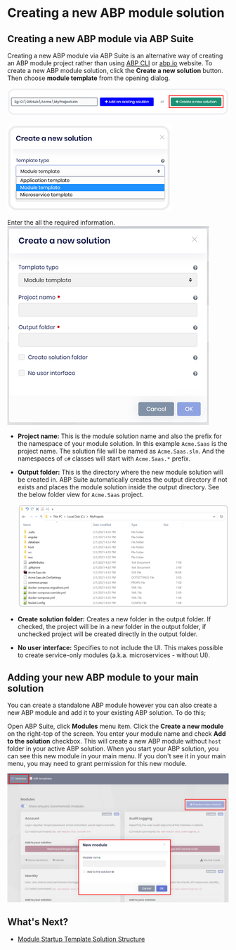 # Creating a new ABP module solution

## Creating a new ABP module via ABP Suite

Creating a new ABP module via ABP Suite is an alternative way of creating an ABP module project rather than using [ABP CLI](https://docs.abp.io/en/abp/latest/CLI#new) or [abp.io](https://abp.io/get-started) website. To create a new ABP module solution, click the **Create a new solution** button. Then choose **module template** from the opening dialog.

![Create a new ABP Module Solution](../images/suite-create-a-new-module-solution.png)

![Select template type](../images/suite-select-template-type.png)

Enter the all the required information.
![Create a new ABP Module Solution modal box](../images/suite-create-a-new-module-solution-modal.png)

- **Project name:** This is the module solution name and also the prefix for the namespace of your module solution. In this example `Acme.Saas` is the project name. The solution file will be named as `Acme.Saas.sln`. And the namespaces of `c#` classes will start with `Acme.Saas.*` prefix. 

- **Output folder:** This is the directory where the new module solution will be created in. ABP Suite automatically creates the output directory if not exists and places the module solution inside the output directory. See the below folder view for `Acme.Saas` project.

  ![New Solution Directory](../images/suite-new-module-solution-directory.png)

- **Create solution folder:** Creates a new folder in the output folder. If checked, the project will be in a new folder in the output folder, if unchecked project will be created directly in the output folder.

- **No user interface:** Specifies to not include the UI. This makes possible to create service-only modules (a.k.a. microservices - without UI).



## Adding your new ABP module to your main solution

You can create a standalone ABP module however you can also create a new  ABP module and add it to your existing ABP solution. To do this;

Open ABP Suite, click **Modules** menu item. Click the **Create a new module** on the right-top of the screen. You enter your module name and check **Add to the solution** checkbox. This will create a new ABP module without `host` folder in your active ABP solution. When you start your ABP solution, you can see this new module in your main menu. If you don't see it in your main menu, you may need to grant permission for this new module.

![New Solution Directory](../images/new-module-from-modules-page.png)


## What's Next?

* [Module Startup Template Solution Structure](solution-structure.md)
